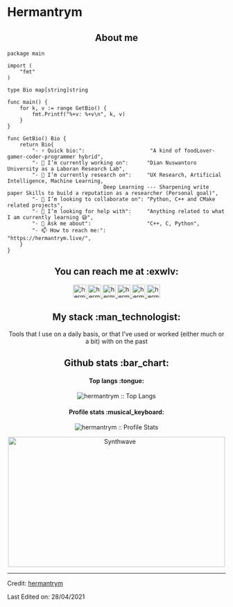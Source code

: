 # Hermantrym

<h2 align="center">About me</h2>

```golang
package main

import (
	"fmt"
)

type Bio map[string]string

func main() {
	for k, v := range GetBio() {
		fmt.Printf("%+v: %+v\n", k, v)
	}
}

func GetBio() Bio {
	return Bio{
		"- ⚡ Quick bio:":                     "A kind of foodLover-gamer-coder-programmer hybrid",
		"- 🔭 I’m currently working on":      "Dian Nuswantoro University as a Laboran Research Lab",
		"- 🌱 I’m currently research on":     "UX Research, Artificial Intelligence, Machine Learning, 
						       Deep Learning --- Sharpening write paper Skills to build a reputation as a researcher (Personal goal)",
		"- 👯 I’m looking to collaborate on": "Python, C++ and CMake related projects",
		"- 🤔 I’m looking for help with":     "Anything related to what I am currently learning 😅",
		"- 💬 Ask me about":                  "C++, C, Python",
		"- 📫 How to reach me:":              "https://hermantrym.live/",
	}
}
```

<h2 align="center">You can reach me at :exwlv:</h2>

<p align="center">
  <a href="https://www.linkedin.com/in/hermantrym/">
    <img src="https://www.vectorlogo.zone/logos/linkedin/linkedin-icon.svg" alt="hermantrym LinkedIn Profile" height="30" width="30">
  </a>

  <a href="https://stackoverflow.com/users/15780747/hermantrym?tab=profile">
    <img src="https://www.vectorlogo.zone/logos/stackoverflow/stackoverflow-icon.svg" alt="hermantrym Stack Overflow Profile" height="30" width="30">
  </a>

  <a href="https://meta.stackexchange.com/users/988936/hermantrym?tab=profile">
    <img src="https://www.vectorlogo.zone/logos/stackexchange/stackexchange-icon.svg" alt="hermantrym Stack Exchange Profile" height="30" width="30">
  </a>

  <a href="https://www.hackerrank.com/exwlv?hr_r=1">
    <img src="https://cdnjs.cloudflare.com/ajax/libs/line-awesome/1.3.0/svg/hackerrank.svg" alt="hermantrym Hackerrank Profile" height="30" width="30">
  </a>

  <a href="https://instagram.com/hermantrym">
    <img src="https://www.vectorlogo.zone/logos/instagram/instagram-icon.svg" alt="hermantrym Instagram Profile" height="30" width="30">
  </a>

  <a href="https://id.pinterest.com/hermantrym/">
    <img src="https://www.vectorlogo.zone/logos/pinterest/pinterest-icon.svg" alt="hermantrym Pinterest Profile" height="30" width="30">
  </a>
</p>

<h2 align="center">My stack :man_technologist:</h2>

<p align="center">Tools that I use on a daily basis, or that I've used or worked (either much or a bit) with on the past</p>

<h2 align="center">Github stats :bar_chart:</h2>

<h4 align="center">Top langs :tongue:</h4>

<p align="center"><img src="https://github-readme-stats.vercel.app/api/top-langs/?username=hermantrym&langs_count=10&theme=tokyonight&layout=compact" alt="hermantrym :: Top Langs" /></p>

<h4 align="center">Profile stats :musical_keyboard:</h4>

<p align="center"><img src="https://github-readme-stats.vercel.app/api?username=hermantrym&show_icons=true&theme=synthwave" alt="hermantrym :: Profile Stats" /></p>

<p align="center"><img src="https://thumbs.gfycat.com/GoodnaturedFondGaur-size_restricted.gif" alt="Synthwave" height="300" width="500"></p>

----
Credit: [hermantrym](https://github.com/hermantrym)

Last Edited on: 28/04/2021

